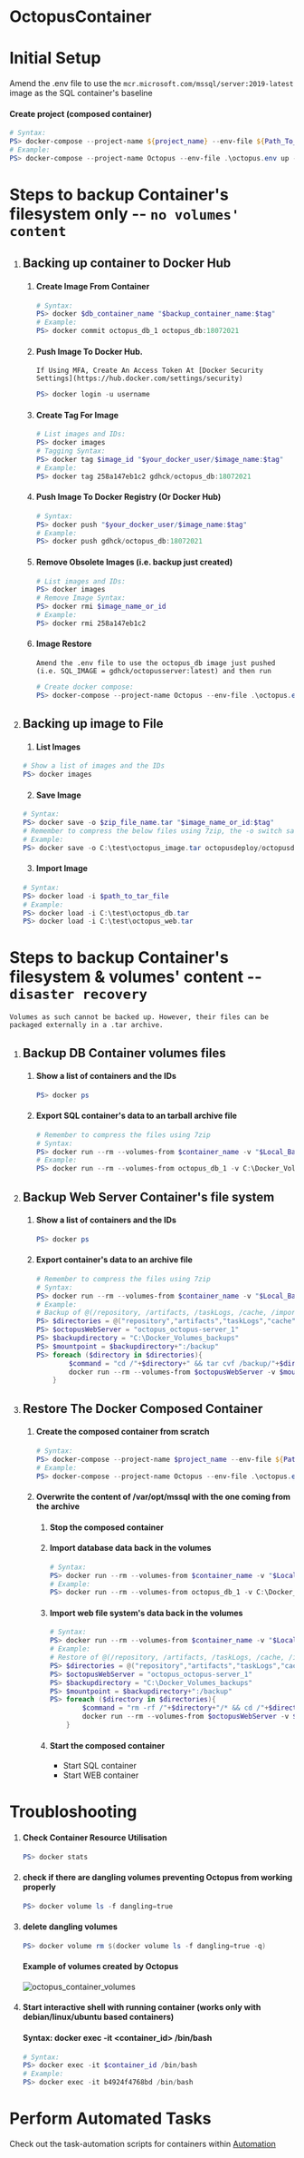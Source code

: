# OctopusContainer

# Initial Setup
  Amend the .env file to use the `mcr.microsoft.com/mssql/server:2019-latest` image as the SQL container's baseline
  #### Create project (composed container)
  ```powershell
  # Syntax: 
  PS> docker-compose --project-name ${project_name} --env-file ${Path_To_Env_File.env} up -d
  # Example:
  PS> docker-compose --project-name Octopus --env-file .\octopus.env up -d
  ```
# Steps to backup Container's filesystem only -- `no volumes' content`
 1. ## Backing up container to Docker Hub
    1. #### Create Image From Container
        ```powershell
        # Syntax: 
        PS> docker $db_container_name "$backup_container_name:$tag"
        # Example:
        PS> docker commit octopus_db_1 octopus_db:18072021
        ```

    2. #### Push Image To Docker Hub. 
        `If Using MFA, Create An Access Token At [Docker Security Settings](https://hub.docker.com/settings/security)`
        ```powershell
        PS> docker login -u username
        ```

    3. #### Create Tag For Image
        ```powershell
        # List images and IDs:
        PS> docker images
        # Tagging Syntax: 
        PS> docker tag $image_id "$your_docker_user/$image_name:$tag"
        # Example:
        PS> docker tag 258a147eb1c2 gdhck/octopus_db:18072021
        ```

    4. #### Push Image To Docker Registry (Or Docker Hub)
        ```powershell
        # Syntax: 
        PS> docker push "$your_docker_user/$image_name:$tag"
        # Example:
        PS> docker push gdhck/octopus_db:18072021
        ```
    5. #### Remove Obsolete Images (i.e. backup just created)
        ```powershell
        # List images and IDs:
        PS> docker images
        # Remove Image Syntax: 
        PS> docker rmi $image_name_or_id
        # Example:
        PS> docker rmi 258a147eb1c2
        ```
    6. #### Image Restore
        `Amend the .env file to use the octopus_db image just pushed (i.e. SQL_IMAGE = gdhck/octopusserver:latest) and then run`
        ```powershell
        # Create docker compose:
        PS> docker-compose --project-name Octopus --env-file .\octopus.env up -d
        ```
2. ## Backing up image to File
    1. #### List Images
    ```powershell
    # Show a list of images and the IDs
    PS> docker images
    ```
    2. #### Save Image
    ```powershell
    # Syntax: 
    PS> docker save -o $zip_file_name.tar "$image_name_or_id:$tag"
    # Remember to compress the below files using 7zip, the -o switch saved the output to a file
    # Example:
    PS> docker save -o C:\test\octopus_image.tar octopusdeploy/octopusdeploy:latest
    ```
    3. #### Import Image
    ```powershell
    # Syntax: 
    PS> docker load -i $path_to_tar_file
    # Example:
    PS> docker load -i C:\test\octopus_db.tar
    PS> docker load -i C:\test\octopus_web.tar
    ```

# Steps to backup Container's filesystem & volumes' content -- `disaster recovery`
`Volumes as such cannot be backed up. However, their files can be packaged externally in a .tar archive.`
1. ## Backup DB Container volumes files
    1. #### Show a list of containers and the IDs
        ```powershell
        PS> docker ps
        ```
    2. #### Export SQL container's data to an tarball archive file
        ```powershell
        # Remember to compress the files using 7zip
        # Syntax:
        PS> docker run --rm --volumes-from $container_name -v "$Local_Backup_Folder:$container_mounted_folder" ubuntu bash -c "cd $folder_to_backup && tar cvf /$container_mounted_folder/$archive_name.tar ."
        # Example:
        PS> docker run --rm --volumes-from octopus_db_1 -v C:\Docker_Volumes_backups:/backup ubuntu bash -c "cd /var/opt/mssql/data && tar cvf /backup/octopus_dbs.tar ."
        ```
2. ## Backup Web Server Container's file system
    1. #### Show a list of containers and the IDs
        ```powershell
        PS> docker ps
        ```
    2. #### Export container's data to an archive file
        ```powershell
        # Remember to compress the files using 7zip
        # Syntax:
        PS> docker run --rm --volumes-from $container_name -v "$Local_Backup_Folder:$container_mounted_folder" ubuntu bash -c "cd $folder_to_backup && tar cvf /$container_mounted_folder/$archive_name.tar ."
        # Example:
        # Backup of @(/repository, /artifacts, /taskLogs, /cache, /import, /Octopus)
        PS> $directories = @("repository","artifacts","taskLogs","cache","import","Octopus")
        PS> $octopusWebServer = "octopus_octopus-server_1"
        PS> $backupdirectory = "C:\Docker_Volumes_backups"
        PS> $mountpoint = $backupdirectory+":/backup"
        PS> foreach ($directory in $directories){
                $command = "cd /"+$directory+" && tar cvf /backup/"+$directory+".tar ."
                docker run --rm --volumes-from $octopusWebServer -v $mountpoint ubuntu bash -c $command
            }
        ```

3. ## Restore The Docker Composed Container
    1. #### Create the composed container from scratch
        ```powershell
        # Syntax: 
        PS> docker-compose --project-name $project_name --env-file ${Path_To_Env_File.env} up -d
        # Example:
        PS> docker-compose --project-name Octopus --env-file .\octopus.env up -d
        ```
    2. #### Overwrite the content of /var/opt/mssql with the one coming from the archive
        1. #### Stop the composed container
        2. #### Import database data back in the volumes
            ```powershell
            # Syntax: 
            PS> docker run --rm --volumes-from $container_name -v "$Local_Backup_Folder:$container_mounted_folder" ubuntu bash -c "rm -rf /$folder_to_clear/* && cd $folder_to_clear && tar xvf /$container_mounted_folder/$archive_name.tar ."
            # Example:
            PS> docker run --rm --volumes-from octopus_db_1 -v C:\Docker_Volumes_backups:/backup ubuntu bash -c "rm -rf /var/opt/mssql/data/* && cd /var/opt/mssql/data && tar xvf /backup/octopus_dbs.tar ."
            ```
        3. #### Import web file system's data back in the volumes
            ```powershell
            # Syntax: 
            PS> docker run --rm --volumes-from $container_name -v "$Local_Backup_Folder:$container_mounted_folder" ubuntu bash -c "rm -rf /$folder_to_clear/* && cd $folder_to_clear && tar xvf /$container_mounted_folder/$archive_name.tar ."
            # Example:
            # Restore of @(/repository, /artifacts, /taskLogs, /cache, /import, /Octopus)
            PS> $directories = @("repository","artifacts","taskLogs","cache","import","Octopus")
            PS> $octopusWebServer = "octopus_octopus-server_1"
            PS> $backupdirectory = "C:\Docker_Volumes_backups"
            PS> $mountpoint = $backupdirectory+":/backup"
            PS> foreach ($directory in $directories){
                    $command = "rm -rf /"+$directory+"/* && cd /"+$directory+" && tar xvf /backup/"+$directory+".tar ."
                    docker run --rm --volumes-from $octopusWebServer -v $mountpoint ubuntu bash -c $command
                }
            ```
        3. #### Start the composed container
             * Start SQL container
             * Start WEB container

# Troubloshooting
1. #### Check Container Resource Utilisation
    ```powershell
    PS> docker stats
    ```
2. #### check if there are dangling volumes preventing Octopus from working properly
    ```powershell
    PS> docker volume ls -f dangling=true
    ```
3. #### delete dangling volumes
    ```powershell
    PS> docker volume rm $(docker volume ls -f dangling=true -q)
    ```
    #### Example of volumes created by Octopus
    ![octopus_container_volumes](../img/octopus_container_volumes.jpg "Cctopus Container Volumes")

4. #### Start interactive shell with running container (works only with debian/linux/ubuntu based containers)
    #### Syntax: docker exec -it <container_id> /bin/bash
    ```powershell
    # Syntax:
    PS> docker exec -it $container_id /bin/bash
    # Example:
    PS> docker exec -it b4924f4768bd /bin/bash
    ```
# Perform Automated Tasks
Check out the task-automation scripts for containers within [Automation](../Automation)
